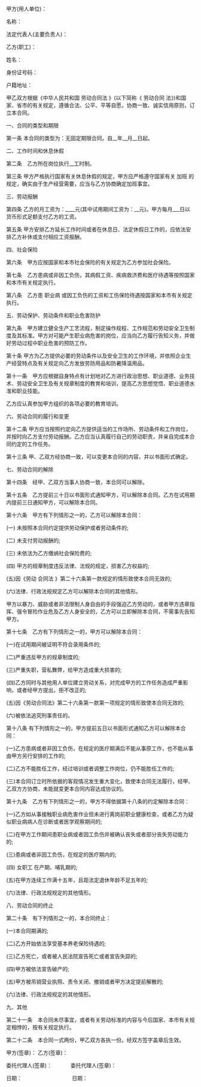 
 


甲方(用人单位)：


名称：


法定代表人(主要负责人)：


乙方(职工)：


姓名：


身份证号码：


户籍地址：


甲乙双方根据《中华人民共和国
劳动合同法
》(以下简称《
劳动合同
法》)和国家、省市的有关规定，遵循合法、公平、平等自愿，协商一致、诚实信用原则，订立本合同。


一、合同的类型和期限


第一条 本合同的类型为：无固定期限合同。自__年__月__日起。


二、工作时间和休息休假


第二条　乙方所在岗位执行__工时制。


第三条 甲方严格执行国家有关休息休假的规定，甲方应严格遵守国家有关
加班
的规定，确实由于生产经营需要，应当与乙方协商确定加班事宜。


三、劳动报酬


第四条 乙方的月工资为：____元(其中试用期间工资为：__元)。甲方每月___日以货币形式足额支付乙方的工资。


第五条 甲方安排乙方延长工作时间或者在休息日、法定休假日工作的，应依法安排乙方补休或支付相应工资报酬。


四、社会保险


第六条　甲方应按国家和本市社会保险的有关规定为乙方参加社会保险。


第七条　乙方患病或非因工负伤，其病假工资、疾病救济费和医疗待遇等按照国家和本市有关规定执行。


第八条　乙方患
职业病
或因工负伤的工资和工伤保险待遇按国家和本市有关规定执行。


五、劳动保护、劳动条件和职业危害防护


第九条　甲方建立健全生产工艺流程，制定操作规程、工作规范和劳动安全卫生制度及其标准。甲方对可能产生职业病危害的岗位，应当向乙方履行告知义务，并做好劳动过程中职业危害的预防工作。


第十条 甲方为乙方提供必要的劳动条件以及安全卫生的工作环境，并依照企业生产经营特点及有关规定向乙方发放劳防用品和防暑降温用品。


第十一条　甲方应根据自身特点有计划地对乙方进行政治思想、职业道德、业务技术、劳动安全卫生及有关规章制度的教育和培训，提高乙方思想觉悟、职业道德水准和职业技能。


乙方应认真参加甲方组织的各项必要的教育培训。


六、劳动合同的履行和变更


第十二条 甲方应当按照约定向乙方提供适当的工作场所、劳动条件和工作岗位，并按时向乙方支付劳动报酬。乙方应当认真履行自己的劳动职责，并亲自完成本合同约定的工作任务。


第十三条 甲、乙双方经协商一致，可以变更本合同的内容，并以书面形式确定。


七、劳动合同的解除


第十四条　经甲、乙双方当事人协商一致，本合同可以解除。


第十五条　乙方提前三十日以书面形式通知甲方，可以解除本合同。乙方在试用期内提前三日通知甲方，可以解除本合同。


第十六条　甲方有下列情形之一的，乙方可以解除本合同：


(一) 未按照本合同约定提供劳动保护或者劳动条件的;


(二) 未支付劳动报酬的;


(三) 未依法为乙方缴纳社会保险费的;


(四) 甲方的规章制度违反法律、法规的规定，损害乙方权益的;


(五)因《劳动
合同法
》第二十六条第一款规定的情形致使本合同无效的;


(六)法律、行政法规规定乙方可以解除本合同的其他情形。


甲方以暴力、威胁或者非法限制人身自由的手段强迫乙方劳动的，或者甲方违章指挥、强令冒险作业危及乙方人身安全的，乙方可以立即解除本合同，不需事先告知甲方。


第十七条　乙方有下列情形之一的，甲方可以解除本合同：


(一)在试用期间被证明不符合录用条件的;


(二)严重违反甲方的规章制度的;


(三)严重失职，营私舞弊，给甲方造成重大损害的;


(四)乙方同时与其他用人单位建立劳动关系，对完成甲方的工作任务造成严重影响，或者经甲方提出，拒不改正的;


(五)因《劳动合同法》第二十六条第一款第一项规定的情形致使本合同无效的;


(六)被依法追究刑事责任的。


第十八条 有下列情形之一的，甲方提前五日以书面形式通知乙方可以解除本合同：


(一)乙方患病或者非因工负伤，在规定的医疗期满后不能从事原工作，也不能从事由甲方另行安排的工作的;


(二)乙方不能胜任工作，经过培训或者调整工作岗位，仍不能胜任工作的;


(三)本合同订立时所依据的客观情况发生重大变化，致使本合同无法履行，经甲、乙双方方协商，未能就变更本合同内容达成协议的。


第十九条　乙方有下列情形之一的，甲方不得依据第十八条的约定解除本合同：


(一)乙方如从事接触职业病危害作业但未进行离岗前职业健康检查，或者乙方为疑似职业病病人在诊断或者医学观察期间的;


(二)在甲方工作期间患职业病或者因工负伤并被确认丧失或者部分丧失劳动能力的;


(三)患病或者非因工负伤，在规定的医疗期内的;


(四)
女职工
在产期、哺乳期的;


(五)在甲方连续工作满十五年，且距法定退休年龄不足五年的;


(六)法律、行政法规规定的其他情形。


八、劳动合同的终止


第二十条　有下列情形之一的，本合同终止：


(一)本合同期满的;


(二)乙方开始依法享受基本养老保险待遇的;


(三)乙方死亡，或者被人民法院宣告死亡或者宣告失踪的;


(四)甲方被依法宣告破产的;


(五)甲方被吊销营业执照、责令关闭、撤销或者甲方决定提前解散的;


(六)法律、行政法规规定的其他情形。


九、其他


第二十一条　本合同未尽事宜，或者有关劳动标准的内容与今后国家、本市有关规定相悖的，按有关规定执行。


第二十二条　本合同一式两份，甲乙双方各执一份。经双方签字盖章后生效。


甲方(签章)：                       乙方(签章)：


委托代理人(签章)： 　　　  委托代理人(签章)：


日期： 　　　　　　　　　 日期：
 


 

 
 
 
 
 
  


  
 

  


  


  
 
 
 
 

